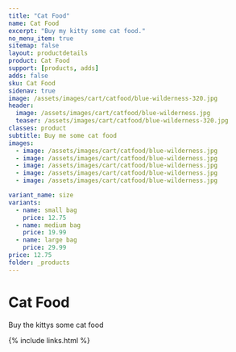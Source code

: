 ```yaml
---
title: "Cat Food"
name: Cat Food
excerpt: "Buy my kitty some cat food."
no_menu_item: true
sitemap: false
layout: productdetails
product: Cat Food
support: [products, adds]
adds: false
sku: Cat Food
sidenav: true
image: /assets/images/cart/catfood/blue-wilderness-320.jpg
header:
  image: /assets/images/cart/catfood/blue-wilderness.jpg
  teaser: /assets/images/cart/catfood/blue-wilderness-320.jpg
classes: product
subtitle: Buy me some cat food
images:
  - image: /assets/images/cart/catfood/blue-wilderness.jpg
  - image: /assets/images/cart/catfood/blue-wilderness.jpg
  - image: /assets/images/cart/catfood/blue-wilderness.jpg
  - image: /assets/images/cart/catfood/blue-wilderness.jpg
  - image: /assets/images/cart/catfood/blue-wilderness.jpg

variant_name: size
variants:
  - name: small bag
    price: 12.75
  - name: medium bag
    price: 19.99
  - name: large bag
    price: 29.99
price: 12.75
folder: _products
---
```


# Cat Food

Buy the kittys some cat food

{% include links.html %}